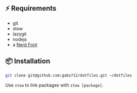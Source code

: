 ## ⚡️ Requirements

- git
- stow
- lazygit
- nodejs
- a [Nerd Font](https://www.nerdfonts.com/)

## 📦 Installation

```sh
git clone git@github.com:gabs712/dotfiles.git ~/dotfiles
```

Use `stow` to link packages with `stow [package]`.
